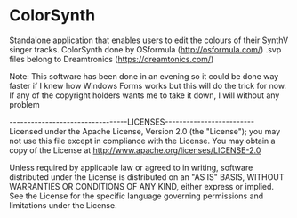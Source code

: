 # ColorSynth

Standalone application that enables users to edit the colours of their SynthV singer tracks.
ColorSynth done by OSformula (http://osformula.com/)
.svp files belong to Dreamtronics (https://dreamtonics.com/)

Note: This software has been done in an evening so it could be done way faster
if I knew how Windows Forms works but this will do the trick for now.
If any of the copyright holders wants me to take it down, I will without any problem

---------------------------------LICENSES-------------------------
Licensed under the Apache License, Version 2.0 (the "License");
you may not use this file except in compliance with the License.
You may obtain a copy of the License at
    http://www.apache.org/licenses/LICENSE-2.0

Unless required by applicable law or agreed to in writing, software
distributed under the License is distributed on an "AS IS" BASIS,
WITHOUT WARRANTIES OR CONDITIONS OF ANY KIND, either express or implied.
See the License for the specific language governing permissions and
limitations under the License.

